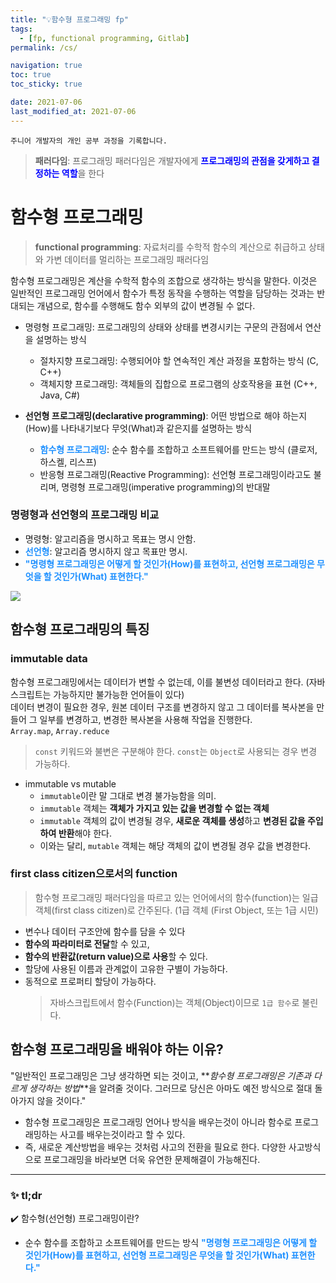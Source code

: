```yaml
---
title: "💡함수형 프로그래밍 fp"
tags:
  - [fp, functional programming, Gitlab]
permalink: /cs/

navigation: true
toc: true
toc_sticky: true

date: 2021-07-06
last_modified_at: 2021-07-06
---
```


`주니어 개발자의 개인 공부 과정을 기록합니다.`

> **패러다임**: 프로그래밍 패러다임은 개발자에게 <span style="color:blue">**프로그래밍의 관점을 갖게하고 결정하는 역할**</span>을 한다

# 함수형 프로그래밍

> **functional programming**: 자료처리를 수학적 함수의 계산으로 취급하고 상태와 가변 데이터를 멀리하는 프로그래밍 패러다임

함수형 프로그래밍은 계산을 수학적 함수의 조합으로 생각하는 방식을 말한다. 이것은 일반적인 프로그래밍 언어에서 함수가 특정 동작을 수행하는 역할을 담당하는 것과는 반대되는 개념으로, 함수를 수행해도 함수 외부의 값이 변경될 수 없다.

- 명령형 프로그래밍: 프로그래밍의 상태와 상태를 변경시키는 구문의 관점에서 연산을 설명하는 방식

  - 절차지향 프로그래밍: 수행되어야 할 연속적인 계산 과정을 포함하는 방식 (C, C++)
  - 객체지향 프로그래밍: 객체들의 집합으로 프로그램의 상호작용을 표현 (C++, Java, C#)

- **선언형 프로그래밍(declarative programming)**: 어떤 방법으로 해야 하는지(How)를 나타내기보다 무엇(What)과 같은지를 설명하는 방식
  - <span style="color:dodgerblue">**함수형 프로그래밍**</span>: 순수 함수를 조합하고 소프트웨어를 만드는 방식 (클로저, 하스켈, 리스프)
  - 반응형 프로그래밍(Reactive Programming): 선언형 프로그래밍이라고도 불리며, 명령형 프로그래밍(imperative programming)의 반대말

### 명령형과 선언형의 프로그래밍 비교

- 명령형: 알고리즘을 명시하고 목표는 명시 안함.
- <span style="color:dodgerblue">**선언형**</span>: 알고리즘 명시하지 않고 목표만 명시.
- <span style="color:dodgerblue">**"명령형 프로그래밍은 어떻게 할 것인가(How)를 표현하고, 선언형 프로그래밍은 무엇을 할 것인가(What) 표현한다."**</span>

![](https://user-images.githubusercontent.com/6733004/46571789-717c4300-c9b6-11e8-82f4-1dee07108e98.jpg)

## 함수형 프로그래밍의 특징

### immutable data

함수형 프로그래밍에서는 데이터가 변할 수 없는데, 이를 불변성 데이터라고 한다. (자바스크립트는 가능하지만 불가능한 언어들이 있다) <br />
데이터 변경이 필요한 경우, 원본 데이터 구조를 변경하지 않고 그 데이터를 복사본을 만들어 그 일부를 변경하고, 변경한 복사본을 사용해 작업을 진행한다.<br />
`Array.map`, `Array.reduce`

> `const` 키워드와 불변은 구분해야 한다. `const`는 `Object`로 사용되는 경우 변경 가능하다.

- immutable vs mutable
  - `immutable`이란 말 그대로 변경 불가능함을 의미.
  - `immutable` 객체는 **객체가 가지고 있는 값을 변경할 수 없는 객체**
  - `immutable` 객체의 값이 변경될 경우, **새로운 객체를 생성**하고 **변경된 값을 주입하여 반환**해야 한다.
  - 이와는 달리, `mutable` 객체는 해당 객체의 값이 변경될 경우 값을 변경한다.

### first class citizen으로서의 function

> 함수형 프로그래밍 패러다임을 따르고 있는 언어에서의 함수(function)는 일급 객체(first class citizen)로 간주된다.
> (1급 객체 (First Object, 또는 1급 시민)

- 변수나 데이터 구조안에 함수를 담을 수 있다
- **함수의 파라미터로 전달**할 수 있고,
- **함수의 반환값(return value)으로 사용**할 수 있다.
- 할당에 사용된 이름과 관계없이 고유한 구별이 가능하다.
- 동적으로 프로퍼티 할당이 가능하다.
  > 자바스크립트에서 함수(Function)는 객체(Object)이므로 `1급 함수`로 불린다.

## 함수형 프로그래밍을 배워야 하는 이유?

"일반적인 프로그래밍은 그냥 생각하면 되는 것이고, **_함수형 프로그래밍은 기존과 다르게 생각하는 방법_**을 알려줄 것이다. 그러므로 당신은 아마도 예전 방식으로 절대 돌아가지 않을 것이다."

- 함수형 프로그래밍은 프로그래밍 언어나 방식을 배우는것이 아니라 함수로 프로그래밍하는 사고를 배우는것이라고 할 수 있다.
- 즉, 새로운 계산방법을 배우는 것처럼 사고의 전환을 필요로 한다. 다양한 사고방식으로 프로그래밍을 바라보면 더욱 유연한 문제해결이 가능해진다.

---

### ✨ tl;dr

✔️ 함수형(선언형) 프로그래밍이란?

- 순수 함수를 조합하고 소프트웨어를 만드는 방식
  <span style="color:dodgerblue">**"명령형 프로그래밍은 어떻게 할 것인가(How)를 표현하고, 선언형 프로그래밍은 무엇을 할 것인가(What) 표현한다."**</span>
